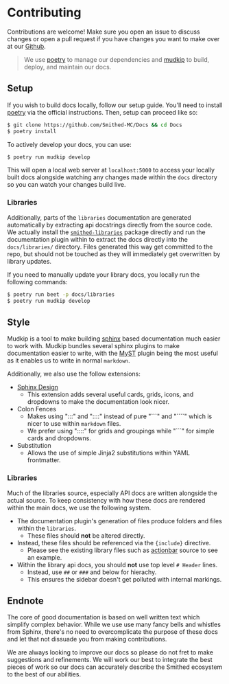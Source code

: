 # Contributing

Contributions are welcome! Make sure you open an issue to discuss changes or open a pull request if you have changes you want to make over at our [Github](https://github.com/Smithed-MC/Docs).

> We use [poetry](https://python-poetry.org/docs/) to manage our dependencies and [mudkip](https://github.com/vberlier/mudkip) to build, deploy, and maintain our docs.

## Setup

If you wish to build docs locally, follow our setup guide. You'll need to install [poetry](https://python-poetry.org/docs/) via the official instructions. Then, setup can proceed like so:

```bash
$ git clone https://github.com/Smithed-MC/Docs && cd Docs
$ poetry install
```

To actively develop your docs, you can use:
```bash
$ poetry run mudkip develop
```
This will open a local web server at `localhost:5000` to access your locally built docs alongside watching any changes made within the `docs` directory so you can watch your changes build live.

### Libraries

Additionally, parts of the `libraries` documentation are generated automatically by extracting api docstrings directly from the source code. We actually install the [`smithed-libraries`](https://github.com/Smithed-MC/Libraries/) package directly and run the documentation plugin within to extract the docs directly into the `docs/libraries/` directory. Files generated this way get committed to the repo, but should not be touched as they will immediately get overwritten by library updates.

If you need to manually update your library docs, you locally run the following commands:
```bash
$ poetry run beet -p docs/libraries
$ poetry run mudkip develop
```

## Style

Mudkip is a tool to make building [sphinx](https://www.sphinx-doc.org/en/master/) based documentation much easier to work with. Mudkip bundles several sphinx plugins to make documentation easier to write, with the [MyST](https://myst-parser.readthedocs.io) plugin being the most useful as it enables us to write in normal `markdown`.

Additionally, we also use the follow extensions:
  - [Sphinx Design](https://sphinx-design.readthedocs.io/)
    - This extension adds several useful cards, grids, icons, and dropdowns to make the documentation look nicer.
  - Colon Fences
    - Makes using ":::" and "::::" instead of pure "\`\`\`" and "\`\`\`\`" which is nicer to use within `markdown` files.
    - We prefer using "::::" for grids and groupings while "\`\`\`" for simple cards and dropdowns.
  - Substitution
    - Allows the use of simple Jinja2 substitutions within YAML frontmatter.

### Libraries

Much of the libraries source, especially API docs are written alongside the actual source. To keep consistency with how these docs are rendered within the main docs, we use the following system.
  - The documentation plugin's generation of files produce folders and files within the `libraries`.
    - These files should **not** be altered directly.
  - Instead, these files should be referenced via the `{include}` directive.
    - Please see the existing library files such as [actionbar](libraries/actionbar) source to see an example.
  - Within the library api docs, you should **not** use top level `# Header` lines.
    - Instead, use `##` or `###` and below for hierachy.
    - This ensures the sidebar doesn't get polluted with internal markings.

## Endnote

The core of good documentation is based on well written text which simplify complex behavior. While we use use many fancy bells and whistles from Sphinx, there's no need to overcomplicate the purpose of these docs and let that not dissuade you from making contributions.

We are always looking to improve our docs so please do not fret to make suggestions and refinements. We will work our best to integrate the best pieces of work so our docs can accurately describe the Smithed ecosystem to the best of our abilities.